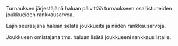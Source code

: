 Turnauksen järjestäjänä haluan päivittää turnaukseen osallistuneiden joukkueiden rankkausarvoa.

Lajin seuraajana haluan selata joukkueita ja niiden rankkausarvoja.

Joukkueen omistajana tms. haluan lisätä joukkueeni rankkauslistalle.